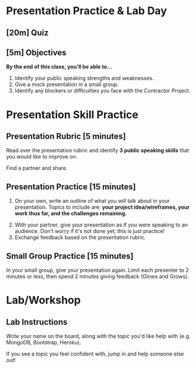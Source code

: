 
<!-- .slide: class="header" -->

# Presentation Practice & Lab Day


<!-- > -->

<!-- .slide: data-background="#087CB8" -->
## [**20m**] Quiz

<!-- > -->

## [**5m**] Objectives

**By the end of this class, you'll be able to...**

1. Identify your public speaking strengths and weaknesses.
1. Give a mock presentation in a small group.
1. Identify any blockers or difficulties you face with the Contractor Project.

<!-- > -->

# Presentation Skill Practice

<!-- v -->

## Presentation Rubric [5 minutes]

Read over the presentation rubric and identify **3 public speaking skills** that you would like to improve on.

Find a partner and share.

<!-- v -->

## Presentation Practice [15 minutes]

<ol><li>

On your own, write an outline of what you will talk about in your presentation. Topics to include are: **your project idea/wireframes, your work thus far, and the challenges remaining.**

</li>
<!-- .element: class="fragment" -->

<li>
With your partner, give your presentation as if you were speaking to an audience. Don't worry if it's not done yet; this is just practice!
</li>
<!-- .element: class="fragment" -->

<li>
Exchange feedback based on the presentation rubric.
</li>
<!-- .element: class="fragment" -->
</ol>

<!-- v -->

## Small Group Practice [15 minutes]

In your small group, give your presentation again. Limit each presenter to 2 minutes or less, then spend 2 minutes giving feedback (Glows and Grows).

<!-- > -->

# Lab/Workshop

<!-- v -->

## Lab Instructions

Write your name on the board, along with the topic you'd like help with (e.g. MongoDB, Bootstrap, Heroku).

If you see a topic you feel confident with, jump in and help someone else out!